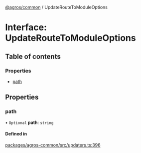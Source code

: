 [@agros/common](../index.md) / UpdateRouteToModuleOptions

# Interface: UpdateRouteToModuleOptions

## Table of contents

### Properties

- [path](UpdateRouteToModuleOptions.md#path)

## Properties

### <a id="path" name="path"></a> path

• `Optional` **path**: `string`

#### Defined in

[packages/agros-common/src/updaters.ts:396](https://github.com/agrosjs/agros/blob/74ff0ba/packages/agros-common/src/updaters.ts#L396)

